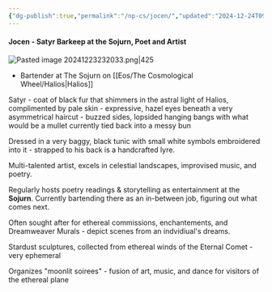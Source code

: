 ```yaml
---
{"dg-publish":true,"permalink":"/np-cs/jocen/","updated":"2024-12-24T09:02:22.621-06:00"}
---
```


#### Jocen - Satyr Barkeep at the Sojurn, Poet and Artist
![Pasted image 20241223232033.png|425](/img/user/Images/Pasted%20image%2020241223232033.png)
- Bartender at The Sojurn on [[Eos/The Cosmological Wheel/Halios\|Halios]]

Satyr - coat of black fur that shimmers in the astral light of Halios, complimented by pale skin - expressive, hazel eyes beneath a very asymmetrical haircut - buzzed sides, lopsided hanging bangs with what would be a mullet currently tied back into a messy bun

Dressed in a very baggy, black tunic with small white symbols embroidered into it - strapped to his back is a handcrafted lyre.

Multi-talented artist, excels in celestial landscapes, improvised music, and poetry. 

Regularly hosts poetry readings & storytelling as entertainment at the **Sojurn**. Currently bartending there as an in-between job, figuring out what comes next. 

Often sought after for ethereal commissions, enchantements, and Dreamweaver Murals - depict scenes from an indvidiual's dreams. 

Stardust sculptures, collected from ethereal winds of the Eternal Comet - very ephemeral 

Organizes "moonlit soirees" - fusion of art, music, and dance for visitors of the ethereal plane